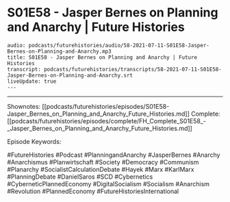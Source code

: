 # S01E58 - Jasper Bernes on Planning and Anarchy | Future Histories

```audio-note
audio: podcasts/futurehistories/audio/58-2021-07-11-S01E58-Jasper-Bernes-on-Planning-and-Anarchy.mp3
title: S01E58 - Jasper Bernes on Planning and Anarchy | Future Histories
transcript: podcasts/futurehistories/transcripts/58-2021-07-11-S01E58-Jasper-Bernes-on-Planning-and-Anarchy.srt
liveUpdate: true
---

```
---

Shownotes: [[podcasts/futurehistories/episodes/S01E58-Jasper_Bernes_on_Planning_and_Anarchy_Future_Histories.md]]
Complete: [[podcasts/futurehistories/episodes/complete/FH_Complete_S01E58_-_Jasper_Bernes_on_Planning_and_Anarchy_Future_Histories.md]]


Episode Keywords:

#FutureHistories #Podcast #PlanningandAnarchy #JasperBernes #Anarchy #Anarchismus #Planwirtschaft #Society #Democracy #Communism #Planarchy #SocialistCalculationDebate #Hayek #Marx #KarlMarx #PlanningDebate #DanielSaros #SCD #Cybernetics #CyberneticPlannedEconomy #DigitalSocialism #Socialism #Anarchism #Revolution #PlannedEconomy #FutureHistoriesInternational
